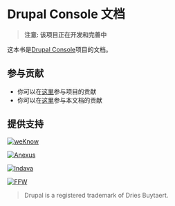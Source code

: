 # Drupal Console 文档

> **注意: 该项目正在开发和完善中**

这本书是[Drupal Console](http://drupalconsole.com/)项目的文档。

## 参与贡献

- 你可以在[这里](https://github.com/hechoendrupal/DrupalConsole)参与项目的贡献
- 你可以在[这里](https://github.com/hechoendrupal/drupal-console-book)参与本文档的贡献

## 提供支持
[![weKnow](https://www.drupal.org/files/weKnow-logo.png)](https://weknowinc.com)

[![Anexus](https://www.drupal.org/files/anexus-logo.png)](http://www.anexusit.com/)

[![Indava](https://www.drupal.org/files/indava-logo.png)](http://www.indava.com/)

[![FFW](https://www.drupal.org/files/ffw-logo.png)](https://ffwagency.com)

> Drupal is a registered trademark of Dries Buytaert.